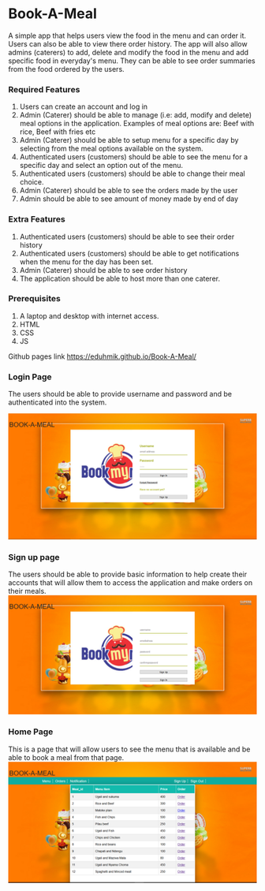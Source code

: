 # Book-A-Meal
A simple app that helps users view the food in the menu and can order it. Users can also be able to view there order history. The app will also allow admins (caterers) to add, delete and modify the food in the menu and add specific food in everyday's menu. They can be able to see order summaries from the food ordered by the users.

### Required Features
1. Users can create an account and log in
2. Admin (Caterer) should be able to manage (i.e: add, modify and delete) meal options in the application. Examples of meal options are: Beef with rice, Beef with fries etc
3. Admin (Caterer) should be able to setup menu for a specific day by selecting from the meal options available on the system.
4. Authenticated users (customers) should be able to see the menu for a specific day and select an option out of the menu.
5. Authenticated users (customers) should be able to change their meal choice.
6. Admin (Caterer) should be able to see the orders made by the user
7. Admin should be able to see amount of money made by end of day

###  Extra Features 
1. Authenticated users (customers) should be able to see their order history
2. Authenticated users (customers) should be able to get notifications when the menu for the day has been set.
3. Admin (Caterer) should be able to see order history
4. The application should be able to host more than one caterer.

### Prerequisites
1. A laptop and desktop with internet access.
2. HTML
3. CSS
4. JS

Github pages link
https://eduhmik.github.io/Book-A-Meal/

### Login Page

The users should be able to provide username and password and be authenticated into the system.

<img src="https://github.com/eduhmik/Book-A-Meal/blob/gh-pages/Screenshots/loginpage.png "  width="600"/>  

### Sign up page
The users should be able to provide basic information to help create their accounts that will allow them to access the application and make orders on their meals.
 <img src="https://github.com/eduhmik/Book-A-Meal/blob/gh-pages/Screenshots/signup.png" width="600"/>

### Home Page
This is a page that will allow users to see the menu that is available and be able to book a meal from that page.
<img src="https://github.com/eduhmik/Book-A-Meal/blob/gh-pages/Screenshots/home.png" width="600"/> 







